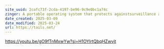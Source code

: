 ```yaml
---
site_uuid: 2cafc73f-2cda-4197-be96-9c9e0bc1a74c
zinger: A portable operating system that protects againstsurveillance and censorship.
date_created: 2025-03-09
date_modified: 2025-03-24
url: https://tails.net/
---
```

https://youtu.be/gO9fTnMxwYw?si=H1OYlrtQbqHZwvjt